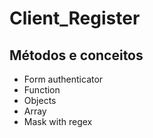 # Client_Register

<h2> Métodos e conceitos </h2>
<ul> 
  <li> Form authenticator </li>
  <li> Function </li>
  <li> Objects </li>
  <li> Array </li>
  <li> Mask with regex </li>
</ul>
